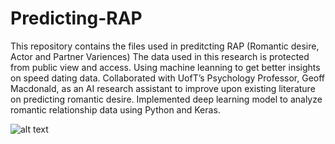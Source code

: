 # Predicting-RAP
This repository contains the files used in preditcting RAP (Romantic desire, Actor and Partner Variences)
The data used in this research is protected from public view and access.
Using machine leanning to get better insights on speed dating  data.
Collaborated with UofT’s Psychology Professor, Geoff Macdonald, as an AI research assistant to improve upon existing literature on predicting romantic desire.
Implemented deep learning model to analyze romantic relationship data using Python and Keras.


![alt text](https://miro.medium.com/max/1400/0*7rV1KZCm5_b15qgm.jpg)
